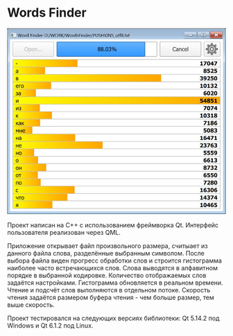 # Words Finder

![screenshot](https://github.com/veprikovnv/WordsFinder/blob/master/screenshot.jpg?raw=true "App screenshot")

Проект написан на C++ с использованием фреймворка Qt. Интерфейс пользователя реализован через QML.

Приложение открывает файл произвольного размера, считыает из данного файла слова, разделённые выбранным символом. После выбора файла виден прогресс обработки слов и строится гистограмма наиболее часто встречающихся слов. Слова выводятся в алфавитном порядке в выбранной кодировке. Количество отображаемых слов задаётся настройками. Гистограмма обновляется в реальном времени. Чтение и подсчёт слов выполняются в отдельном потоке. Скорость чтения задаётся размером буфера чтения - чем больше размер, тем выше скорость.

Проект тестировался на следующих версиях библиотеки: Qt 5.14.2 под Windows и Qt 6.1.2 под Linux.

